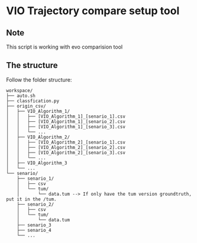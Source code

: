 # VIO Trajectory compare setup tool
## Note
This script is working with evo comparision tool

## The structure

Follow the folder structure:
~~~
workspace/
├── auto.sh
├── classfication.py
├── origin_csv/
│   ├── VIO_Algorithm_1/
│   │   ├── [VIO_Algorithm_1]_[senario_1].csv
│   │   ├── [VIO_Algorithm_1]_[senario_2].csv
│   │   ├── [VIO_Algorithm_1]_[senario_3].csv
│   │   └── ...
│   ├── VIO_Algorithm_2/
│   │   ├── [VIO_Algorithm_2]_[senario_1].csv
│   │   ├── [VIO_Algorithm_2]_[senario_2].csv
│   │   ├── [VIO_Algorithm_2]_[senario_3].csv
│   │   └── ...
│   ├── VIO_Algorithm_3
│   └── ...
└── senario/
    ├── senario_1/
    │   ├── csv
    │   └── tum/
    │       └── data.tum --> If only have the tum version groundtruth, put it in the /tum.
    ├── senario_2/
    │   ├── csv
    │   └── tum/
    │       └── data.tum
    ├── senario_3
    ├── senario_4
    └── ...
~~~
